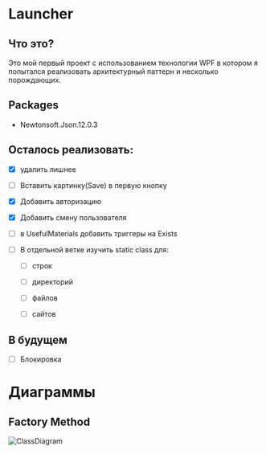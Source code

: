 # Launcher

## Что это?

Это мой первый проект с использованием технологии WPF в котором я попытался реализовать архитектурный паттерн и несколько порождающих. 

## Packages

- Newtonsoft.Json.12.0.3

## Осталось реализовать:

- [x] удалить лишнее
- [ ] Вставить картинку(Save) в первую кнопку 
- [x] Добавить авторизацию
- [x] Добавить смену пользователя
- [ ] в UsefulMaterials добавить триггеры на Exists
- [ ] В отдельной ветке изучить static class для:

  - [ ] строк

  - [ ] директорий

  - [ ] файлов

  - [ ] сайтов

## В будущем

- [ ] Блокировка

# Диаграммы

## Factory Method

<img src="https://i.imgur.com/iJcEVov.png" alt="ClassDiagram"  />

